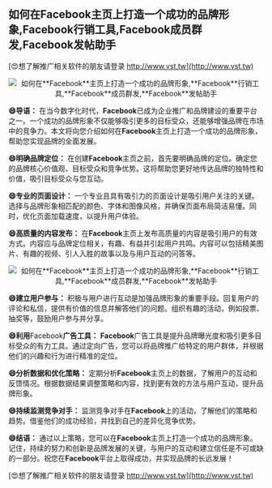 ## **如何在**Facebook**主页上打造一个成功的品牌形象,**Facebook**行销工具,**Facebook**成员群发,**Facebook**发帖助手**

[😍想了解推广相关软件的朋友请登录 http://www.vst.tw](http://www.vst.tw)

 <center><img src="https://vst.tw/MP4/tuiguang/png/5.png" alt="如何在**Facebook**主页上打造一个成功的品牌形象,**Facebook**行销工具,**Facebook**成员群发,**Facebook**发帖助手"></center>

**😄导语：**
在当今数字化时代，**Facebook**已成为企业推广和品牌建设的重要平台之一。一个成功的品牌形象不仅能够吸引更多的目标受众，还能够增强品牌在市场中的竞争力。本文将向您介绍如何在**Facebook**主页上打造一个成功的品牌形象，帮助您实现品牌的全面发展。

**😄明确品牌定位：**
在创建**Facebook**主页之前，首先要明确品牌的定位。确定您的品牌核心价值观、目标受众和竞争优势。这将帮助您更好地传达品牌的独特性和价值，吸引目标受众与您互动。

**😄专业的页面设计：**
一个专业且具有吸引力的页面设计是吸引用户关注的关键。选择与品牌形象相匹配的颜色、字体和图像风格，并确保页面布局简洁易懂。同时，优化页面加载速度，以提升用户体验。

**😄高质量的内容发布：**
在**Facebook**主页上发布高质量的内容是吸引用户的有效方式。内容应与品牌定位相关，有趣、有益并引起用户共鸣。内容可以包括精美图片、有趣的视频、引人入胜的故事以及与用户互动的问答等。

 <center><img src="https://vst.tw/MP4/tuiguang/png/1.png" alt="如何在**Facebook**主页上打造一个成功的品牌形象,**Facebook**行销工具,**Facebook**成员群发,**Facebook**发帖助手"></center>

**😄建立用户参与：**
积极与用户进行互动是加强品牌形象的重要手段。回复用户的评论和私信，提供有价值的信息并解答他们的问题。组织有趣的活动，例如投票、抽奖等，鼓励用户参与并分享。

**😄利用**Facebook**广告工具：**
**Facebook**广告工具是提升品牌曝光度和吸引更多目标受众的有力工具。通过定向广告，您可以将品牌推广给特定的用户群体，并根据他们的兴趣和行为进行精准的定位。

**😄分析数据和优化策略：**
定期分析**Facebook**主页上的数据，了解用户的互动和反馈情况。根据数据结果调整策略和内容，找到更有效的方法与用户互动，提升品牌形象。

**😄持续监测竞争对手：**
监测竞争对手在**Facebook**上的活动，了解他们的策略和趋势。借鉴他们的成功经验，并找到自己的差异化竞争优势。

**😄结语：**
通过以上策略，您可以在**Facebook**主页上打造一个成功的品牌形象。记住，持续的努力和创新是品牌发展的关键，与用户的互动和建立信任是不可或缺的一部分。祝您在**Facebook**平台上取得成功，并实现品牌的长远发展！

[😍想了解推广相关软件的朋友请登录 http://www.vst.tw](http://www.vst.tw)



